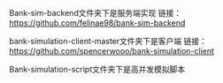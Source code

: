 Bank-sim-backend文件夹下是服务端实现 链接：https://github.com/felinae98/bank-sim-backend

bank-simulation-client-master文件夹下是客户端 链接：https://github.com/spencerwooo/bank-simulation-client

Bank-simulation-script文件夹下是高并发模拟脚本
